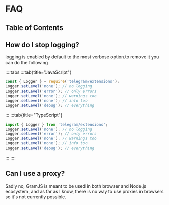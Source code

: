 # FAQ

## Table of Contents

## How do I stop logging?

logging is enabled by default to the most verbose option.to remove it you can do the following

::::tabs
:::tab{title="JavaScript"}

```js
const { Logger } = require('telegram/extensions');
Logger.setLevel('none'); // no logging
Logger.setLevel('error'); // only errors
Logger.setLevel('none'); // warnings too
Logger.setLevel('none'); // info too
Logger.setLevel('debug'); // everything
```

:::
:::tab{title="TypeScript"}

```ts
import { Logger } from 'telegram/extensions';
Logger.setLevel('none'); // no logging
Logger.setLevel('error'); // only errors
Logger.setLevel('none'); // warnings too
Logger.setLevel('none'); // info too
Logger.setLevel('debug'); // everything
```

:::
::::

## Can I use a proxy?

Sadly no, GramJS is meant to be used in both browser and Node.js ecosystem, and as far as I know, there is no way to use proxies in browsers so it's not currently possible.
